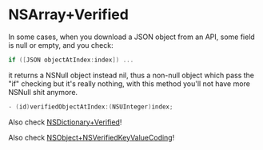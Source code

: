 NSArray+Verified
================

In some cases, when you download a JSON object from an API, some field is null or empty, and you check:
```objective-c
if ([JSON objectAtIndex:index]) ...
```
it returns a NSNull object instead nil, thus a non-null object which pass the "if" checking but it's really nothing,
with this method you'll not have more NSNull shit anymore.

```objective-c
- (id)verifiedObjectAtIndex:(NSUInteger)index;
```

Also check [NSDictionary+Verified](https://github.com/alexruperez/NSDictionary-Verified)!

Also check [NSObject+NSVerifiedKeyValueCoding](https://github.com/alexruperez/NSObject-NSVerifiedKeyValueCoding)!
